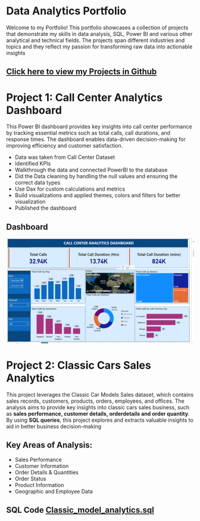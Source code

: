 # Data Analytics Portfolio
Welcome to my Portfolio! This portfolio showcases a collection of projects that demonstrate my skills in data analysis, SQL, Power BI and various other analytical and technical fields. The projects span different industries and topics and they reflect my passion for transforming raw data into actionable insights

## [Click here to view my Projects in Github](https://github.com/Vasu-Vinaik123/Vasu-s_Portolio.git)

# Project 1: Call Center Analytics Dashboard
This Power BI dashboard provides key insights into call center performance by tracking essential metrics such as total calls, call durations, and response times. The dashboard enables data-driven decision-making for improving efficiency and customer satisfaction.

* Data was taken from Call Center Dataset
* Identified KPIs
* Walkthrough the data and connected PowerBI to the database
* Did the Data cleaning by handling the null values and ensuring the correct data types
* Use Dax for custom calculations and metrics
* Build visualizations and applied themes, colors and filters for better visualization
* Published the dashboard
## Dashboard
![](./Call_Center_Dashboard_Image.png)









# Project 2: Classic Cars Sales Analytics
This project leverages the Classic Car Models Sales dataset, which contains sales records, customers, products, orders, employees, and offices. The analysis aims to provide key insights into classic cars sales business, such as **sales performance, customer details, orderdetails and order quantity**. By using **SQL queries**, this project explores and extracts valuable insights to aid in better business decision-making 

## Key Areas of Analysis:
* Sales Performance
* Customer Information
* Order Details & Quantities
* Order Status
* Product Information
* Geographic and Employee Data

## SQL Code  [Classic_model_analytics.sql](https://github.com/Vasu-Vinaik123/Vasu-s_Portolio/blob/main/Classic_Models_Analytics/Classic_model_analytics.sql)
 
